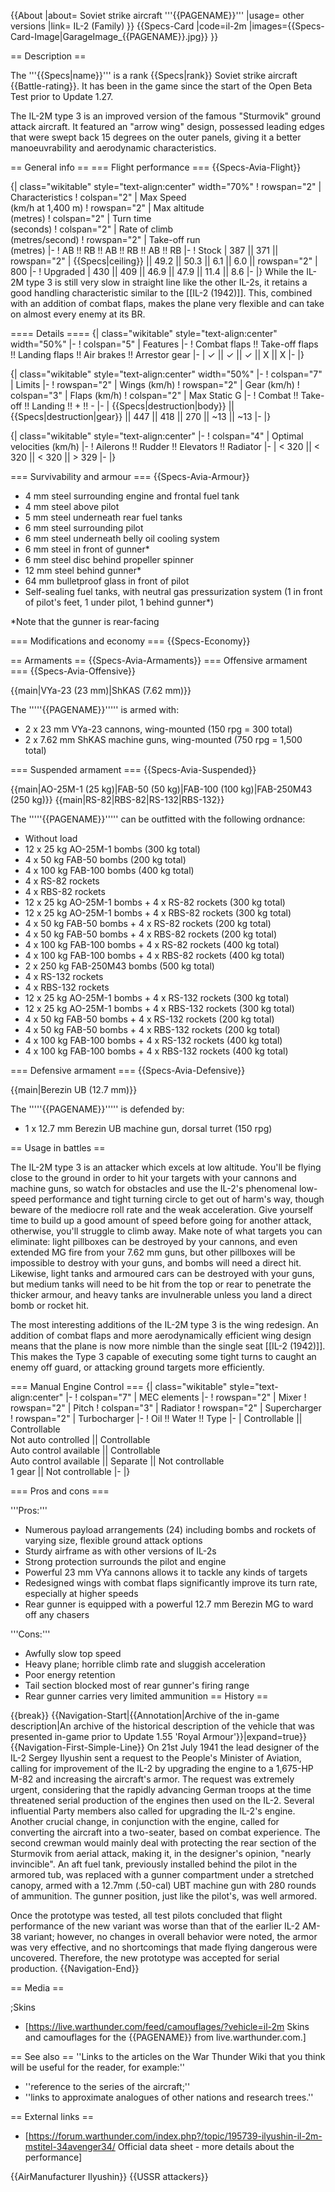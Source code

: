 {{About
|about= Soviet strike aircraft '''{{PAGENAME}}'''
|usage= other versions
|link= IL-2 (Family)
}}
{{Specs-Card
|code=il-2m
|images={{Specs-Card-Image|GarageImage_{{PAGENAME}}.jpg}}
}}

== Description ==
<!-- ''In the description, the first part should be about the history of and the creation and combat usage of the aircraft, as well as its key features. In the second part, tell the reader about the aircraft in the game. Insert a screenshot of the vehicle, so that if the novice player does not remember the vehicle by name, he will immediately understand what kind of vehicle the article is talking about.'' -->
The '''{{Specs|name}}''' is a rank {{Specs|rank}} Soviet strike aircraft {{Battle-rating}}. It has been in the game since the start of the Open Beta Test prior to Update 1.27.

The IL-2M type 3 is an improved version of the famous "Sturmovik" ground attack aircraft. It featured an "arrow wing" design, possessed leading edges that were swept back 15 degrees on the outer panels, giving it a better manoeuvrability and aerodynamic characteristics.

== General info ==
=== Flight performance ===
{{Specs-Avia-Flight}}
<!-- ''Describe how the aircraft behaves in the air. Speed, manoeuvrability, acceleration and allowable loads - these are the most important characteristics of the vehicle.'' -->

{| class="wikitable" style="text-align:center" width="70%"
! rowspan="2" | Characteristics
! colspan="2" | Max Speed<br>(km/h at 1,400 m)
! rowspan="2" | Max altitude<br>(metres)
! colspan="2" | Turn time<br>(seconds)
! colspan="2" | Rate of climb<br>(metres/second)
! rowspan="2" | Take-off run<br>(metres)
|-
! AB !! RB !! AB !! RB !! AB !! RB
|-
! Stock
| 387 || 371 || rowspan="2" | {{Specs|ceiling}} || 49.2 || 50.3 || 6.1 || 6.0 || rowspan="2" | 800
|-
! Upgraded
| 430 || 409 || 46.9 || 47.9 || 11.4 || 8.6
|-
|}
While the IL-2M type 3 is still very slow in straight line like the other IL-2s, it retains a good handling characteristic similar to the [[IL-2 (1942)]]. This, combined with an addition of combat flaps, makes the plane very flexible and can take on almost every enemy at its BR.

==== Details ====
{| class="wikitable" style="text-align:center" width="50%"
|-
! colspan="5" | Features
|-
! Combat flaps !! Take-off flaps !! Landing flaps !! Air brakes !! Arrestor gear
|-
| ✓ || ✓ || ✓ || X || X     <!-- ✓ -->
|-
|}

{| class="wikitable" style="text-align:center" width="50%"
|-
! colspan="7" | Limits
|-
! rowspan="2" | Wings (km/h)
! rowspan="2" | Gear (km/h)
! colspan="3" | Flaps (km/h)
! colspan="2" | Max Static G
|-
! Combat !! Take-off !! Landing !! + !! -
|-
| {{Specs|destruction|body}} || {{Specs|destruction|gear}} || 447 || 418 || 270 || ~13 || ~13
|-
|}

{| class="wikitable" style="text-align:center"
|-
! colspan="4" | Optimal velocities (km/h)
|-
! Ailerons !! Rudder !! Elevators !! Radiator
|-
| < 320 || < 320 || < 320 || > 329
|-
|}

=== Survivability and armour ===
{{Specs-Avia-Armour}}

* 4 mm steel surrounding engine and frontal fuel tank
* 4 mm steel above pilot
* 5 mm steel underneath rear fuel tanks
* 6 mm steel surrounding pilot
* 6 mm steel underneath belly oil cooling system
* 6 mm steel in front of gunner*
* 6 mm steel disc behind propeller spinner
* 12 mm steel behind gunner*
* 64 mm bulletproof glass in front of pilot
* Self-sealing fuel tanks, with neutral gas pressurization system (1 in front of pilot's feet, 1 under pilot, 1 behind gunner*)

<nowiki>*</nowiki>Note that the gunner is rear-facing

=== Modifications and economy ===
{{Specs-Economy}}

== Armaments ==
{{Specs-Avia-Armaments}}
=== Offensive armament ===
{{Specs-Avia-Offensive}}
<!-- ''Describe the offensive armament of the aircraft, if any. Describe how effective the cannons and machine guns are in a battle, and also what belts or drums are better to use. If there is no offensive weaponry, delete this subsection.'' -->
{{main|VYa-23 (23 mm)|ShKAS (7.62 mm)}}

The '''''{{PAGENAME}}''''' is armed with:

* 2 x 23 mm VYa-23 cannons, wing-mounted (150 rpg = 300 total)
* 2 x 7.62 mm ShKAS machine guns, wing-mounted (750 rpg = 1,500 total)

=== Suspended armament ===
{{Specs-Avia-Suspended}}
<!-- ''Describe the aircraft's suspended armament: additional cannons under the wings, bombs, rockets and torpedoes. This section is especially important for bombers and attackers. If there is no suspended weaponry remove this subsection.'' -->
{{main|AO-25M-1 (25 kg)|FAB-50 (50 kg)|FAB-100 (100 kg)|FAB-250M43 (250 kg)}}
{{main|RS-82|RBS-82|RS-132|RBS-132}}

The '''''{{PAGENAME}}''''' can be outfitted with the following ordnance:

* Without load
* 12 x 25 kg AO-25M-1 bombs (300 kg total)
* 4 x 50 kg FAB-50 bombs (200 kg total)
* 4 x 100 kg FAB-100 bombs (400 kg total)
* 4 x RS-82 rockets
* 4 x RBS-82 rockets
* 12 x 25 kg AO-25M-1 bombs + 4 x RS-82 rockets (300 kg total)
* 12 x 25 kg AO-25M-1 bombs + 4 x RBS-82 rockets (300 kg total)
* 4 x 50 kg FAB-50 bombs + 4 x RS-82 rockets (200 kg total)
* 4 x 50 kg FAB-50 bombs + 4 x RBS-82 rockets (200 kg total)
* 4 x 100 kg FAB-100 bombs + 4 x RS-82 rockets (400 kg total)
* 4 x 100 kg FAB-100 bombs + 4 x RBS-82 rockets (400 kg total)
* 2 x 250 kg FAB-250M43 bombs (500 kg total)
* 4 x RS-132 rockets
* 4 x RBS-132 rockets
* 12 x 25 kg AO-25M-1 bombs + 4 x RS-132 rockets (300 kg total)
* 12 x 25 kg AO-25M-1 bombs + 4 x RBS-132 rockets (300 kg total)
* 4 x 50 kg FAB-50 bombs + 4 x RS-132 rockets (200 kg total)
* 4 x 50 kg FAB-50 bombs + 4 x RBS-132 rockets (200 kg total)
* 4 x 100 kg FAB-100 bombs + 4 x RS-132 rockets (400 kg total)
* 4 x 100 kg FAB-100 bombs + 4 x RBS-132 rockets (400 kg total)

=== Defensive armament ===
{{Specs-Avia-Defensive}}
<!-- ''Defensive armament with turret machine guns or cannons, crewed by gunners. Examine the number of gunners and what belts or drums are better to use. If defensive weaponry is not available, remove this subsection.'' -->
{{main|Berezin UB (12.7 mm)}}

The '''''{{PAGENAME}}''''' is defended by:

* 1 x 12.7 mm Berezin UB machine gun, dorsal turret (150 rpg)

== Usage in battles ==
<!-- ''Describe the tactics of playing in the aircraft, the features of using aircraft in a team and advice on tactics. Refrain from creating a "guide" - do not impose a single point of view, but instead, give the reader food for thought. Examine the most dangerous enemies and give recommendations on fighting them. If necessary, note the specifics of the game in different modes (AB, RB, SB).'' -->

The IL-2M type 3 is an attacker which excels at low altitude. You'll be flying close to the ground in order to hit your targets with your cannons and machine guns, so watch for obstacles and use the IL-2's phenomenal low-speed performance and tight turning circle to get out of harm's way, though beware of the mediocre roll rate and the weak acceleration. Give yourself time to build up a good amount of speed before going for another attack, otherwise, you'll struggle to climb away. Make note of what targets you can eliminate: light pillboxes can be destroyed by your cannons, and even extended MG fire from your 7.62 mm guns, but other pillboxes will be impossible to destroy with your guns, and bombs will need a direct hit. Likewise, light tanks and armoured cars can be destroyed with your guns, but medium tanks will need to be hit from the top or rear to penetrate the thicker armour, and heavy tanks are invulnerable unless you land a direct bomb or rocket hit.

The most interesting additions of the IL-2M type 3 is the wing redesign. An addition of combat flaps and more aerodynamically efficient wing design means that the plane is now more nimble than the single seat [[IL-2 (1942)]]. This makes the Type 3 capable of executing some tight turns to caught an enemy off guard, or attacking ground targets more efficiently.

=== Manual Engine Control ===
{| class="wikitable" style="text-align:center"
|-
! colspan="7" | MEC elements
|-
! rowspan="2" | Mixer
! rowspan="2" | Pitch
! colspan="3" | Radiator
! rowspan="2" | Supercharger
! rowspan="2" | Turbocharger
|-
! Oil !! Water !! Type
|-
| Controllable || Controllable<br>Not auto controlled || Controllable<br>Auto control available || Controllable<br>Auto control available || Separate || Not controllable<br>1 gear || Not controllable
|-
|}

=== Pros and cons ===
<!-- ''Summarise and briefly evaluate the vehicle in terms of its characteristics and combat effectiveness. Mark its pros and cons in the bulleted list. Try not to use more than 6 points for each of the characteristics. Avoid using categorical definitions such as "bad", "good" and the like - use substitutions with softer forms such as "inadequate" and "effective".'' -->

'''Pros:'''
* Numerous payload arrangements (24) including bombs and rockets of varying size, flexible ground attack options
* Sturdy airframe as with other versions of IL-2s
* Strong protection surrounds the pilot and engine
* Powerful 23 mm VYa cannons allows it to tackle any kinds of targets
* Redesigned wings with combat flaps significantly improve its turn rate, especially at higher speeds
* Rear gunner is equipped with a powerful 12.7 mm Berezin MG to ward off any chasers

'''Cons:'''
* Awfully slow top speed
* Heavy plane; horrible climb rate and sluggish acceleration
* Poor energy retention
* Tail section blocked most of rear gunner's firing range
* Rear gunner carries very limited ammunition
== History ==
<!-- ''Describe the history of the creation and combat usage of the aircraft in more detail than in the introduction. If the historical reference turns out to be too long, take it to a separate article, taking a link to the article about the vehicle and adding a block "/History" (example: <nowiki>https://wiki.warthunder.com/(Vehicle-name)/History</nowiki>) and add a link to it here using the <code>main</code> template. Be sure to reference text and sources by using <code><nowiki><ref></ref></nowiki></code>, as well as adding them at the end of the article with <code><nowiki><references /></nowiki></code>. This section may also include the vehicle's dev blog entry (if applicable) and the in-game encyclopedia description (under <code><nowiki>=== In-game description ===</nowiki></code>, also if applicable).'' -->

{{break}}
{{Navigation-Start|{{Annotation|Archive of the in-game description|An archive of the historical description of the vehicle that was presented in-game prior to Update 1.55 'Royal Armour'}}|expand=true}}
{{Navigation-First-Simple-Line}}
On 21st July 1941 the lead designer of the IL-2 Sergey Ilyushin sent a request to the People's Minister of Aviation, calling for improvement of the IL-2 by upgrading the engine to a 1,675-HP M-82 and increasing the aircraft's armor. The request was extremely urgent, considering that the rapidly advancing German troops at the time threatened serial production of the engines then used on the IL-2. Several influential Party members also called for upgrading the IL-2's engine. Another crucial change, in conjunction with the engine, called for converting the aircraft into a two-seater, based on combat experience. The second crewman would mainly deal with protecting the rear section of the Sturmovik from aerial attack, making it, in the designer's opinion, "nearly invincible". An aft fuel tank, previously installed behind the pilot in the armored tub, was replaced with a gunner compartment under a stretched canopy, armed with a 12.7mm (.50-cal) UBT machine gun with 280 rounds of ammunition. The gunner position, just like the pilot's, was well armored.

Once the prototype was tested, all test pilots concluded that flight performance of the new variant was worse than that of the earlier IL-2 AM-38 variant; however, no changes in overall behavior were noted, the armor was very effective, and no shortcomings that made flying dangerous were uncovered. Therefore, the new prototype was accepted for serial production.
{{Navigation-End}}

== Media ==
<!-- ''Excellent additions to the article would be video guides, screenshots from the game, and photos.'' -->

;Skins
* [https://live.warthunder.com/feed/camouflages/?vehicle=il-2m Skins and camouflages for the {{PAGENAME}} from live.warthunder.com.]

== See also ==
''Links to the articles on the War Thunder Wiki that you think will be useful for the reader, for example:''
* ''reference to the series of the aircraft;''
* ''links to approximate analogues of other nations and research trees.''

== External links ==
<!--''Paste links to sources and external resources, such as:''
* ''topic on the official game forum;''
* ''other literature.''-->

* [https://forum.warthunder.com/index.php?/topic/195739-ilyushin-il-2m-mstitel-34avenger34/ Official data sheet - more details about the performance]

{{AirManufacturer Ilyushin}}
{{USSR attackers}}